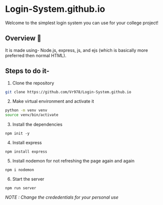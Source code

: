 # Login-System.github.io
Welcome to the simplest login system you  can use for your college project!

## Overview 🚀
It is made using- Node.js, express, js, and ejs (which is basically more preferred then normal HTML).

## Steps to do it-
1. Clone the repository
```bash
git clone https://github.com/Vr978/Login-System.github.io
```

2. Make virtual environment and activate it
```bash
python -m venv venv
source venv/bin/activate
```

3. Install the dependencies
```
npm init -y
```

4. Install express
```
npm install express
```

5. Install nodemon for not refreshing the page again and again
```
npm i nodemon
```

6. Start the server
```
npm run server
```

*NOTE : Change the crededentials for your personal use*
